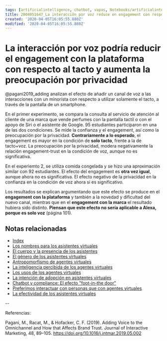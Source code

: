 ```yaml
---
tags: [artificialintelligence, chatbot, vapas, Notebooks/artificialintelligence, virtualagents, voice]
title: 2004051647_La interacción por voz reduce en engagement con respecto al tacto y aumenta la preocupación por privacidad
created: '2020-04-05T16:05:55.880Z'
modified: '2020-04-05T16:05:55.880Z'
---
```


# La interacción por voz podría reducir el engagement con la plataforma con respecto al tacto y aumenta la preocupación por privacidad

@pagani2019_adding analizan el efecto de añadir un canal de voz a las interacciones con un minorista con respecto a utilizar solamente el tacto,  a través de la pantalla de un smartphone.

En el primer experimento, se compara la consulta al servicio de atención al cliente de una marca que vende perfumes con la pantalla tactil o con el apoyo de Siri o el asistente de Google. 95 estudiantes participaron en una de las dos condiciones. Se mide la confianza y el engagement, así como la preocupación por la privacidad. **Contrariamente a lo esperado**, el engagement es mayor en la condición de **solo tacto**, frente a la de tacto+voz. La preocupación por la privacidad, modera negativamente la relación engagement-trust en la condición de voz, aunque no es significativa.

En el experiemto 2, se utiliza comida congelada y se hizo una aproximación similar con 92 estudiantes. El efecto del engagement es **otra vez igual**, aunque ahora no es significativa. El efecto negativo de la privacidad en la confianza en la condición de voz ahora sí es significativo.

Los resultados se explican argumentando que este efecto se produce en el **engagement con la plataforma** y también a la novedad y dificultad del nuevo canal, mientras que en el **engagement con la marca** el resultado hubiera sido distinto. **Piensan que este efecto no sería aplicable a Alexa, porque es solo voz** (página 101).

## Notas relacionadas

- [Index](_2003101705_index.md)
- [Los nombres para los asistentes virtuales](2004030718_nombresasistentesvirtuales.md)
- [El cuerpo y la presencia de los asistentes](2004040921_cuerpo_presencia_fisica_asistentes_virtuales.md)
- [El género de los asistentes virtuales](2004051710_genero_asistentes_virtuales.md)
- [Antropomorfismo de agentes virtuales](2004060734_antropomorfismo_vapas.md)
- [La inteligencia percibida de los agentes virtuales](2004060750_inteligencia_percibida_agentes_virtuales.md)
- [Los usos de los agentes virtuales](2004060821_usos_virtual_agents_sistemas_duales.md)
- [La intención de adopción en asistentes virtuales](2004060832_intencion_adopcion_agente_virtual.md)
- [Chatbot y compliance: El efecto "foot-in-the door"](2003241149_chatbots_footinthedoor_y_compliance.md)
- [Preferimos interactuar con personas que con agentes virtuales](2004041604_preferimos_comprar_personas_chatbot.md)
- [La efectividad de los asistentes virtuales](2004041632_efectividad_chatbots.md)

--

Referencias:

Pagani, M., Racat, M., & Hofacker, C. F. (2019). Adding Voice to the Omnichannel and How that Affects Brand Trust. Journal of Interactive Marketing, 48, 89–105. https://doi.org/10.1016/j.intmar.2019.05.002